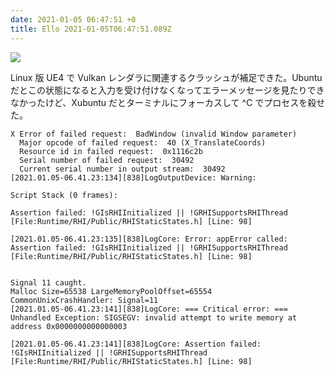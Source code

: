 ```yaml
---
date: 2021-01-05 06:47:51 +0
title: Ello 2021-01-05T06:47:51.089Z
---
```

![](https://assets3.ello.co/uploads/asset/attachment/12465949/ello-optimized-b7fc8d85.jpg)

Linux 版 UE4 で Vulkan レンダラに関連するクラッシュが補足できた。Ubuntu だとこの状態になると入力を受け付けなくなってエラーメッセージを見たりできなかったけど、Xubuntu だとターミナルにフォーカスして ^C でプロセスを殺せた。

```
X Error of failed request:  BadWindow (invalid Window parameter)
  Major opcode of failed request:  40 (X_TranslateCoords)
  Resource id in failed request:  0x1116c2b
  Serial number of failed request:  30492
  Current serial number in output stream:  30492
[2021.01.05-06.41.23:134][838]LogOutputDevice: Warning: 

Script Stack (0 frames):

Assertion failed: !GIsRHIInitialized || !GRHISupportsRHIThread [File:Runtime/RHI/Public/RHIStaticStates.h] [Line: 98] 

[2021.01.05-06.41.23:135][838]LogCore: Error: appError called: Assertion failed: !GIsRHIInitialized || !GRHISupportsRHIThread [File:Runtime/RHI/Public/RHIStaticStates.h] [Line: 98] 


Signal 11 caught.
Malloc Size=65538 LargeMemoryPoolOffset=65554 
CommonUnixCrashHandler: Signal=11
[2021.01.05-06.41.23:141][838]LogCore: === Critical error: ===
Unhandled Exception: SIGSEGV: invalid attempt to write memory at address 0x0000000000000003

[2021.01.05-06.41.23:141][838]LogCore: Assertion failed: !GIsRHIInitialized || !GRHISupportsRHIThread [File:Runtime/RHI/Public/RHIStaticStates.h] [Line: 98] 
```

